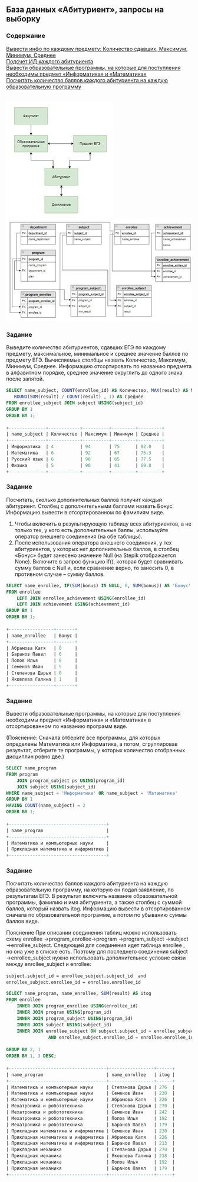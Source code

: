 ## База данных «Абитуриент», запросы на выборку

### Содержание
[Вывести инфо по каждому предмету: Количество сдавших, Максимум, Минимум, Среднее](#T1)<br>
[Подсчет ИД каждого абитуриента](#T2)<br>
[Вывести образовательные программы, на которые для поступления необходимы предмет «Информатика» и «Математика»](#T3)<br>
[Посчитать количество баллов каждого абитуриента на каждую образовательную программу](#T4)<br>
<br>


<img src="img/cx_3_1.jpg">

<img src="img/11.jpg">


<a name="T1"></a>
### Задание

Выведите количество абитуриентов, сдавших ЕГЭ по каждому предмету, максимальное, минимальное и среднее значение баллов по предмету ЕГЭ. Вычисляемые столбцы назвать Количество, Максимум, Минимум, Среднее. Информацию отсортировать по названию предмета в алфавитном порядке, среднее значение округлить до одного знака после запятой.

```sql
SELECT name_subject, COUNT(enrollee_id) AS Количество, MAX(result) AS Максимум, MIN(result) AS Минимум, 
   ROUND(SUM(result) / COUNT(result) , 1) AS Среднее
FROM enrollee_subject JOIN subject USING(subject_id)
GROUP BY 1
ORDER BY 1;

+--------------+------------+----------+---------+---------+
| name_subject | Количество | Максимум | Минимум | Среднее |
+--------------+------------+----------+---------+---------+
| Информатика  | 4          | 94       | 75      | 82.0    |
| Математика   | 6          | 92       | 67      | 75.3    |
| Русский язык | 6          | 90       | 65      | 77.5    |
| Физика       | 5          | 90       | 41      | 69.8    |
+--------------+------------+----------+---------+---------+
```

<a name="T2"></a>
### Задание
Посчитать, сколько дополнительных баллов получит каждый абитуриент. Столбец с дополнительными баллами назвать Бонус. Информацию вывести в отсортированном по фамилиям виде.
1. Чтобы включить в результирующую таблицу всех абитуриентов, а не только тех, у кого есть дополнительные баллы, используйте оператор внешнего соединения (на обе таблицы).
2. После использования оператора внешнего соединения, у тех абитуриентов, у которых нет дополнительных баллов, в столбец «Бонус» будет занесено значение Null (на Stepik отображается None). Включите в запрос функцию if(), которая будет сравнивать сумму баллов с Null и,  если сравнение верно, то заносить 0, в противном случае – сумму баллов.

```sql
SELECT name_enrollee, IF(SUM(bonus) IS NULL, 0, SUM(bonus)) AS 'Бонус'
FROM enrollee 
    LEFT JOIN enrollee_achievement USING(enrollee_id)
    LEFT JOIN achievement USING(achievement_id)
GROUP BY 1
ORDER BY 1;

+-----------------+-------+
| name_enrollee   | Бонус |
+-----------------+-------+
| Абрамова Катя   | 0     |
| Баранов Павел   | 6     |
| Попов Илья      | 8     |
| Семенов Иван    | 5     |
| Степанова Дарья | 0     |
| Яковлева Галина | 1     |
+-----------------+-------+

```

<a name="T3"></a>
### Задание
Вывести образовательные программы, на которые для поступления необходимы предмет «Информатика» и «Математика» в отсортированном по названию программ виде.

(Пояснение: Сначала отберите все  программы, для которых определены Математика или Информатика, а потом, сгруппировав результат, отберите те программы, у которых количество отобранных дисциплин ровно две.)

```sql
SELECT name_program
FROM program
    JOIN program_subject ps USING(program_id)
    JOIN subject USING(subject_id)
WHERE name_subject = 'Информатика' OR name_subject = 'Математика'
GROUP BY 1
HAVING COUNT(name_subject) = 2
ORDER BY 1;

+-------------------------------------+
| name_program                        |
+-------------------------------------+
| Математика и компьютерные науки     |
| Прикладная математика и информатика |
+-------------------------------------+

```

<a name="T4"></a>
### Задание

Посчитать количество баллов каждого абитуриента на каждую образовательную программу, на которую он подал заявление, по результатам ЕГЭ. В результат включить название образовательной программы, фамилию и имя абитуриента, а также столбец с суммой баллов, который назвать itog. Информацию вывести в отсортированном сначала по образовательной программе, а потом по убыванию суммы баллов виде.

Пояснение
При описании соединения таблиц можно использовать схему enrollee →program_enrollee→program →program_subject →subject →enrollee_subject. Следующей для соединения идет таблица enrollee , но она уже в списке есть. Поэтому для последнего соединения subject →enrollee_subject нужно использовать дополнительное условие связи между enrollee_subject и enrollee:

`subject.subject_id = enrollee_subject.subject_id 
and enrollee_subject.enrollee_id = enrollee.enrollee_id`

```sql
SELECT name_program, name_enrollee, SUM(result) AS itog
FROM enrollee
    INNER JOIN program_enrollee USING(enrollee_id)
    INNER JOIN program USING(program_id)
    INNER JOIN program_subject USING(program_id)
    INNER JOIN subject USING(subject_id)
    INNER JOIN enrollee_subject ON subject.subject_id = enrollee_subject.subject_id 
                AND enrollee_subject.enrollee_id = enrollee.enrollee_id

GROUP BY 2, 1
ORDER BY 1, 3 DESC;

+-------------------------------------+-----------------+------+
| name_program                        | name_enrollee   | itog |
+-------------------------------------+-----------------+------+
| Математика и компьютерные науки     | Степанова Дарья | 276  |
| Математика и компьютерные науки     | Семенов Иван    | 230  |
| Математика и компьютерные науки     | Абрамова Катя   | 226  |
| Мехатроника и робототехника         | Степанова Дарья | 270  |
| Мехатроника и робототехника         | Семенов Иван    | 242  |
| Мехатроника и робототехника         | Попов Илья      | 192  |
| Мехатроника и робототехника         | Баранов Павел   | 179  |
| Прикладная математика и информатика | Семенов Иван    | 230  |
| Прикладная математика и информатика | Абрамова Катя   | 226  |
| Прикладная математика и информатика | Баранов Павел   | 213  |
| Прикладная механика                 | Степанова Дарья | 270  |
| Прикладная механика                 | Яковлева Галина | 238  |
| Прикладная механика                 | Попов Илья      | 192  |
| Прикладная механика                 | Баранов Павел   | 179  |
+-------------------------------------+-----------------+------+

```
